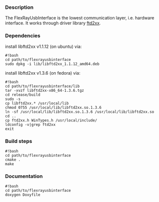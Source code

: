 ### Description ###
The FlexRayUsbInterface is the lowest communication layer, i.e. hardware interface.
It works through driver library [ftd2xx](http://www.ftdichip.com/Drivers/D2XX.htm).

### Dependencies ###
install libftd2xx v1.1.12 (on ubuntu) via:

```
#!bash
cd path/to/flexrayusbinterface
sudo dpkg -i lib/libftd2xx_1.1.12_amd64.deb
```
install libftd2xx v1.3.6 (on fedora) via:
```
#!bash
cd path/to/flexrayusbinterface/lib
tar -xvzf libftd2xx-x86_64-1.3.6.tgz 
cd release/build
sudo -s
cp libftd2xx.* /usr/local/lib
chmod 0755 /usr/local/lib/libftd2xx.so.1.3.6
ln -sf /usr/local/lib/libftd2xx.so.1.3.6 /usr/local/lib/libftd2xx.so
cd ..
cp ftd2xx.h WinTypes.h /usr/local/include/
ldconfig -v|grep ftd2xx
exit
```

### Build steps ###

```
#!bash
cd path/to/flexrayusbinterface
cmake .
make
```

### Documentation ###

```
#!bash
cd path/to/flexrayusbinterface
doxygen Doxyfile
```